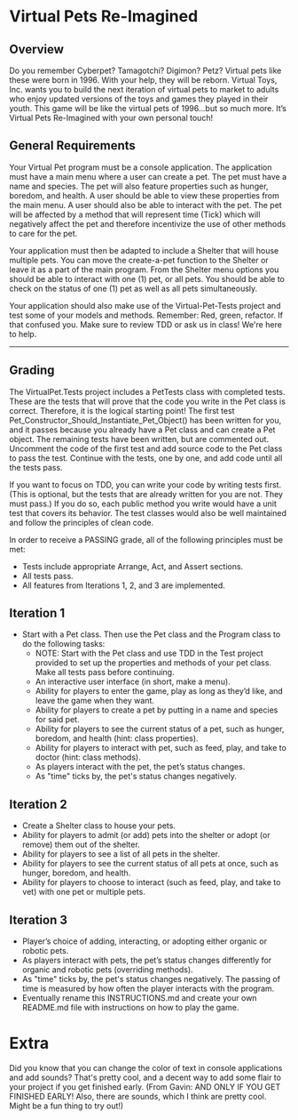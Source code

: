 ﻿# Virtual Pets Re-Imagined
## Overview
Do you remember Cyberpet? Tamagotchi? Digimon? Petz? Virtual pets like these were born in 1996. With your help, they will be reborn. Virtual Toys, Inc. wants you to build the next iteration of virtual pets to market to adults who enjoy updated versions of the toys and games they played in their youth.  This game will be like the virtual pets of 1996...but so much more. It’s Virtual Pets Re-Imagined with your own personal touch!

## General Requirements

Your Virtual Pet program must be a console application. The application must have a main menu where a user can create a pet. The pet must have a name and species. The pet will also feature properties such as hunger, boredom, and health. A user should be able to view these properties from the main menu. A user should also be able to interact with the pet. The pet will be affected by a method that will represent time (Tick) which will negatively affect the pet and therefore incentivize the use of other methods to care for the pet.

Your application must then be adapted to include a Shelter that will house multiple pets. You can move the create-a-pet function to the Shelter or leave it as a part of the main program. From the Shelter menu options you should be able to interact with one (1) pet, or all pets. You should be able to check on the status of one (1) pet as well as all pets simultaneously.

Your application should also make use of the Virtual-Pet-Tests project and test some of your models and methods. Remember: Red, green, refactor. If that confused you. Make sure to review TDD or ask us in class! We're here to help.


---- 

## Grading
The VirtualPet.Tests project includes a PetTests class with completed tests. These are the tests that will prove that the code you write in the Pet class is correct. Therefore, it is the logical starting point! The first test Pet_Constructor_Should_Instantiate_Pet_Object() has been written for you, and it passes because you already have a Pet class and can create a Pet object. The remaining tests have been written, but are commented out. Uncomment the code of the first test and add source code to the Pet class to pass the test. Continue with the tests, one by one, and add code until all the tests pass. 

If you want to focus on TDD, you can write your code by writing tests first. (This is optional, but the tests that are already written for you are not. They must pass.) If you do so, each public method you write would have a unit test that covers its behavior. The test classes would also be well maintained and follow the principles of clean code.   

In order to receive a PASSING grade, all of the following principles must be met:

- Tests include appropriate Arrange, Act, and Assert sections.
- All tests pass.
- All features from Iterations 1, 2, and 3 are implemented.

## Iteration 1

- Start with a Pet class. Then use the Pet class and the Program class to do the following tasks:
  - NOTE: Start with the Pet class and use TDD in the Test project provided to set up the properties and methods of your pet class. Make all tests pass before continuing. 
  - An interactive user interface (in short, make a menu).
  - Ability for players to enter the game, play as long as they’d like, and leave the game when they want.
  - Ability for players to create a pet by putting in a name and species for said pet.
  - Ability for players to see the current status of a pet, such as hunger, boredom, and health (hint: class properties).
  - Ability for players to interact with pet, such as feed, play, and take to doctor (hint: class methods).
  - As players interact with the pet, the pet’s status changes.
  - As "time" ticks by, the pet's status changes negatively.

## Iteration 2

- Create a Shelter class to house your pets.
- Ability for players to admit (or add) pets into the shelter or adopt (or remove) them out of the shelter.
- Ability for players to see a list of all pets in the shelter.
- Ability for players to see the current status of all pets at once, such as hunger, boredom, and health.
- Ability for players to choose to interact (such as feed, play, and take to vet) with one pet or multiple pets.

## Iteration 3

- Player’s choice of adding, interacting, or adopting either organic or robotic pets.
- As players interact with pets, the pet’s status changes differently for organic and robotic pets (overriding methods).
- As "time" ticks by, the pet's status changes negatively. The passing of time is measured by how often the player interacts with the program.
- Eventually rename this INSTRUCTIONS.md and create your own README.md file with instructions on how to play the game.

# Extra
Did you know that you can change the color of text in console applications and add sounds? That's pretty cool, and a decent way to add some flair to your project if you get finished early. (From Gavin: AND ONLY IF YOU GET FINISHED EARLY! Also, there are sounds, which I think are pretty cool. Might be a fun thing to try out!)
